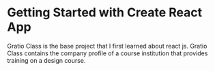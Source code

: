 # Getting Started with Create React App

Gratio Class is the base project that I first learned about react js. Gratio Class contains the company profile of a course institution that provides training on a design course.
